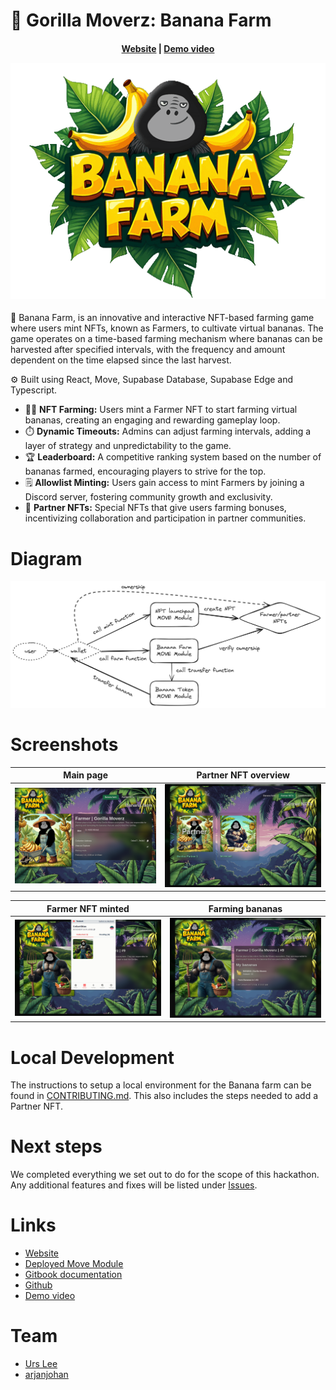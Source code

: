 # 🍌 Gorilla Moverz: Banana Farm


<h4 align="center">
  <a href="https://gorilla-moverz.xyz">Website</a> | 
  <a href="https://www.youtube.com/watch?v=PjMEkM_0yog">Demo video</a>


![logo](public/images/bananafarm/banana-farm-logo.png)
</h4>
 
🍌 Banana Farm, is an innovative and interactive NFT-based farming game where users mint NFTs, known as Farmers, to cultivate virtual bananas. The game operates on a time-based farming mechanism where bananas can be harvested after specified intervals, with the frequency and amount dependent on the time elapsed since the last harvest.

⚙️ Built using React, Move, Supabase Database, Supabase Edge and Typescript.

- 👨‍🌾 **NFT Farming:** Users mint a Farmer NFT to start farming virtual bananas, creating an engaging and rewarding gameplay loop.
- ⏱️ **Dynamic Timeouts:** Admins can adjust farming intervals, adding a layer of strategy and unpredictability to the game.
- 🏆 **Leaderboard:** A competitive ranking system based on the number of bananas farmed, encouraging players to strive for the top.
- 🗒️ **Allowlist Minting:** Users gain access to mint Farmers by joining a Discord server, fostering community growth and exclusivity.
- 🤝 **Partner NFTs:** Special NFTs that give users farming bonuses, incentivizing collaboration and participation in partner communities.

# Diagram

![diagram](public/assets/diagram.png)

# Screenshots

| Main page                    | Partner NFT overview               |
| --------------------------------- | --------------------------------- |
| ![screenshot 1](public/screenshots/banana1.png) | ![screenshot 2](public/screenshots/banana5.png) |

| Farmer NFT minted                       | Farming bananas                      |
| --------------------------------- | --------------------------------- |
| ![screenshot 3](public/screenshots/banana6.png) | ![screenshot 4](public/screenshots/banana3.png) |


# Local Development

The instructions to setup a local environment for the Banana farm can be found in [CONTRIBUTING.md](CONTRIBUTING.md). This also includes the steps needed to add a Partner NFT.

# Next steps

We completed everything we set out to do for the scope of this hackathon. Any additional features and fixes will be listed under [Issues](https://github.com/gorilla-moverz-dao/gorilla-moverz-website/issues).

# Links 
- [Website](https://gorilla-moverz.xyz)
- [Deployed Move Module](https://explorer.aptoslabs.com/account/0x054211d69a169a86cb370b0492a20382160c5cb62f3a0524c15f2678c20a7c1e/modules/code/banana?network=testnet)
- [Gitbook documentation](https://arjanjohan.gitbook.io/banana-farm)
- [Github](https://github.com/gorilla-moverz-dao/gorilla-moverz-website/)
- [Demo video](https://www.youtube.com/watch?v=PjMEkM_0yog)

# Team

- [Urs Lee](https://x.com/ursleee)
- [arjanjohan](https://x.com/arjanjohan)